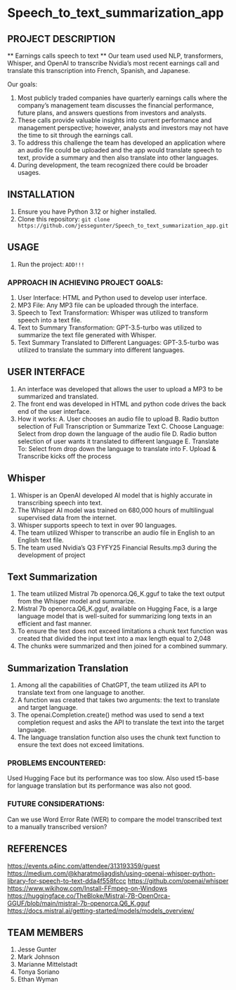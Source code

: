 # Speech_to_text_summarization_app

## PROJECT DESCRIPTION

** Earnings calls speech to text **
Our team used used NLP, transformers, Whisper, and OpenAI to transcribe Nvidia’s most recent earnings call and translate this transcription into French, Spanish, and Japanese.

Our goals: 
1. Most publicly traded companies have quarterly earnings calls where the company’s management team discusses the financial performance, future plans, and answers questions from investors and analysts.
2. These calls provide valuable insights into current performance and management perspective; however, analysts and investors may not have the time to sit through the earnings call.
3. To address this challenge the team has developed an application where an audio file could be uploaded and the app would translate speech to text, provide a summary and then also translate into other languages.
4. During development, the team recognized there could be broader usages.

## INSTALLATION

1. Ensure you have Python 3.12 or higher installed.
2. Clone this repository: `git clone https://github.com/jessegunter/Speech_to_text_summarization_app.git`

## USAGE

1. Run the project: `ADD!!!`


### APPROACH IN ACHIEVING PROJECT GOALS:
1. User Interface: HTML and Python used to develop user interface.
2. MP3 File: Any MP3 file can be uploaded through the interface.
3. Speech to Text Transformation: Whisper was utilized to transform speech into a text file.
4. Text to Summary Transformation: GPT-3.5-turbo was utilized to summarize the text file generated with Whisper.
5. Text Summary Translated to Different Languages: GPT-3.5-turbo was utilized to translate the summary into different languages.

## USER INTERFACE   
1. An interface was developed that allows the user to upload a MP3 to be summarized and translated.
2. The front end was developed in HTML and python code drives the back end of the user interface. 
3. How it works:
    A. User chooses an audio file to upload
    B. Radio button selection of Full Transcription or Summarize Text
    C. Choose Language: Select from drop down the language of the audio file
    D. Radio button selection of user wants it translated to different language
    E. Translate To: Select from drop down the language to translate into
    F. Upload & Transcribe kicks off the process

## Whisper
1. Whisper is an OpenAI developed AI model that is highly accurate in transcribing speech into text.
2. The Whisper AI model was trained on 680,000 hours of multilingual supervised data from the internet.
3. Whisper supports speech to text in over 90 languages.
4. The team utilized Whisper to transcribe an audio file in English to an English text file.
5. The team used Nvidia’s Q3 FYFY25 Financial Results.mp3 during the development of project

## Text Summarization
1. The team utilized Mistral 7b openorca.Q6_K.gguf to take the text output from the Whisper model and summarize.
2. Mistral 7b openorca.Q6_K.gguf, available on Hugging Face, is a large language model that is well-suited for summarizing long texts in an efficient and fast manner.
3. To ensure the text does not exceed limitations a chunk text function was created that divided the input text into a max length equal to 2,048
4. The chunks were summarized and then joined for a combined summary.

## Summarization Translation
1. Among all the capabilities of ChatGPT, the team utilized its API to translate text from one language to another.
2. A function was created that takes two arguments: the text to translate and target language.
3. The openai.Completion.create() method was used to send a text completion request and asks the API to translate the text into the target language.
4. The language translation function also uses the chunk text function to ensure the text does not exceed limitations.


### PROBLEMS ENCOUNTERED:
Used Hugging Face but its performance was too slow. Also used t5-base for language translation but its performance was also not good.


### FUTURE CONSIDERATIONS:
Can we use Word Error Rate (WER) to compare the model transcribed text to a manually transcribed version?

## REFERENCES
https://events.q4inc.com/attendee/313193359/guest
https://medium.com/@kharatmoljagdish/using-openai-whisper-python-library-for-speech-to-text-dda4f558fccc
https://github.com/openai/whisper
https://www.wikihow.com/Install-FFmpeg-on-Windows
https://huggingface.co/TheBloke/Mistral-7B-OpenOrca-GGUF/blob/main/mistral-7b-openorca.Q6_K.gguf
https://docs.mistral.ai/getting-started/models/models_overview/


## TEAM MEMBERS
1. Jesse Gunter
2. Mark Johnson
3. Marianne Mittelstadt
4. Tonya Soriano
5. Ethan Wyman



